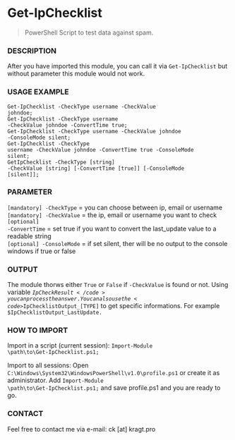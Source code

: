 # Get-IpChecklist
> PowerShell Script to test data against spam.

### DESCRIPTION
After you have imported this module, you can call it via <code>Get-IpChecklist</code> but without parameter this module would not work.

### USAGE EXAMPLE
<code>Get-IpChecklist -CheckType username -CheckValue johndoe;</code><br />
<code>Get-IpChecklist -CheckType username -CheckValue johndoe -ConvertTime true;</code><br />
<code>Get-IpChecklist -CheckType username -CheckValue johndoe -ConsoleMode silent;</code><br />
<code>Get-IpChecklist -CheckType username -CheckValue johndoe -ConvertTime true -ConsoleMode silent;</code><br />
<code>GetIpChecklist -CheckType [string] -CheckValue [string] [-ConvertTime [true]] [-ConsoleMode [silent]];</code>

### PARAMETER 
<code>[mandatory] -CheckType</code> = you can choose between ip, email or username<br />
<code>[mandatory] -CheckValue</code> = the ip, email or username you want to check<br />
<code>[optional] -ConvertTime</code> = set true if you want to convert the last_update value to a readable string<br />
<code>[optional] -ConsoleMode</code> = if set silent, ther will be no output to the console windows if true or false

### OUTPUT
The module thorws either <code>True</code> or <code>False</code> if <code>-CheckValue</code> is found or not. Using variable <code>$IpCheckResult</code> you can process the answer. You can also use the <code>$IpChecklistOutput_[TYPE]</code> to get specific informations. For example <code>$IpChecklistOutput_LastUpdate.</code>

### HOW TO IMPORT
Import in a script (current session): <code>Import-Module \path\to\Get-IpChecklist.ps1;</code>

Import to all sessions: Open <code>C:\Windows\System32\WindowsPowerShell\v1.0\profile.ps1</code> or create it as administrator. Add <code>Import-Module \path\to\Get-IpChecklist.ps1;</code> and save profile.ps1 and you are ready to go.

### CONTACT
Feel free to contact me via e-mail: ck [at] kragt.pro 
